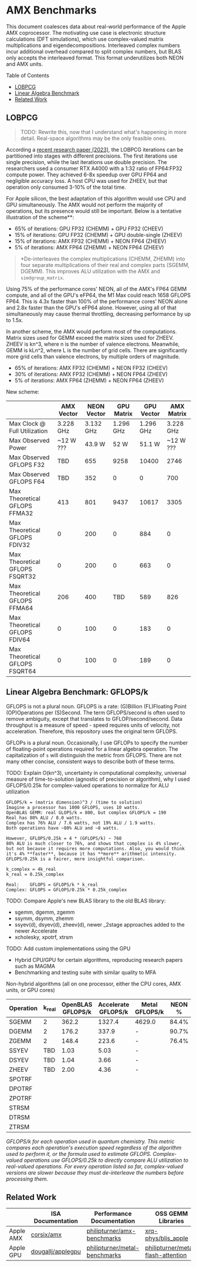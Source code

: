 # AMX Benchmarks

This document coalesces data about real-world performance of the Apple AMX coprocessor. The motivating use case is electronic structure calculations (DFT simulations), which use complex-valued matrix multiplications and eigendecompositions. Interleaved complex numbers incur additional overhead compared to split complex numbers, but BLAS only accepts the interleaved format. This format underutilizes both NEON and AMX units.

Table of Contents
- [LOBPCG](#lobpcg)
- [Linear Algebra Benchmark](#linear-algebra-benchmark-gflopsk)
- [Related Work](#related-work)

## LOBPCG

> TODO: Rewrite this, now that I understand what's happening in more detail. Real-space algorithms may be the only feasible ones.

According a [recent research paper (2023)](https://pubs.acs.org/doi/10.1021/acs.jctc.2c00983), the LOBPCG iterations can be partitioned into stages with different precisions. The first iterations use single precision, while the last iterations use double precision. The researchers used a consumer RTX A4000 with a 1:32 ratio of FP64:FP32 compute power. They achieved 6-8x speedup over GPU FP64 and negligible accuracy loss. A host CPU was used for ZHEEV, but that operation only consumed 3-10% of the total time.

For Apple silicon, the best adaptation of this algorithm would use CPU and GPU simultaneously. The AMX would not perform the majority of operations, but its presence would still be important. Below is a tentative illustration of the scheme\**:

- 65% of iterations: GPU FP32 (CHEMM) + GPU FP32 (CHEEV)
- 15% of iterations: GPU FP32 (CHEMM) + GPU double-single (ZHEEV)
- 15% of iterations: AMX FP32 (CHEMM) + NEON FP64 (ZHEEV)
- 5% of iterations: AMX FP64 (ZHEMM) + NEON FP64 (ZHEEV)

> \*De-interleaves the complex multiplications (CHEMM, ZHEMM) into four separate multiplications of their real and complex parts (SGEMM, DGEMM). This improves ALU utilization with the AMX and `simdgroup_matrix`.

Using 75% of the performance cores' NEON, all of the AMX's FP64 GEMM compute, and all of the GPU's eFP64, the M1 Max could reach 1658 GFLOPS FP64. This is 4.3x faster than 100% of the performance cores' NEON alone and 2.8x faster than the GPU's eFP64 alone. However, using all of that simultaneously may cause thermal throttling, decreasing performance by up to 1.5x.

In another scheme, the AMX would perform most of the computations. Matrix sizes used for GEMM exceed the matrix sizes used for ZHEEV. ZHEEV is kn^3, where n is the number of valence electrons. Meanwhile, GEMM is kLn^2, where L is the number of grid cells. There are significantly more grid cells than valence electrons, by multiple orders of magnitude.

- 65% of iterations: AMX FP32 (CHEMM) + NEON FP32 (CHEEV)
- 30% of iterations: AMX FP32 (CHEMM) + NEON FP64 (ZHEEV)
- 5% of iterations: AMX FP64 (ZHEMM) + NEON FP64 (ZHEEV)

New scheme:

|                                  | AMX Vector | NEON Vector | GPU Matrix | GPU Vector | AMX Matrix |
| -------------------------------- | ---------- | ----------- | ---------- | ---------- | ---------- |
| Max Clock @ Full Utilization     | 3.228 GHz  | 3.132 GHz   | 1.296 GHz  | 1.296 GHz  | 3.228 GHz  |
| Max Observed Power               | ~12 W ???  | 43.9 W      | 52 W       | 51.1 W     | ~12 W ???  |
| Max Observed GFLOPS F32          | TBD        | 655         | 9258       | 10400      | 2746       |
| Max Observed GFLOPS F64          | TBD        | 352         | 0          | 0          | 700        |
| Max Theoretical GFLOPS FFMA32    | 413        | 801         | 9437       | 10617      | 3305       |
| Max Theoretical GFLOPS FDIV32    | 0          | 200         | 0          | 884        | 0          |
| Max Theoretical GFLOPS FSQRT32   | 0          | 200         | 0          | 663        | 0          |
| Max Theoretical GFLOPS FFMA64 | 206        | 400         | TBD        | 589        | 826        |
| Max Theoretical GFLOPS FDIV64 | 0          | 100         | 0          | 183        | 0          |
| Max Theoretical GFLOPS FSQRT64 | 0         | 100         | 0          | 189        | 0          |

## Linear Algebra Benchmark: GFLOPS/k

GFLOPS is not a plural noun. GFLOPS is a rate: (G)Billion (FL)Floating Point (OP)Operations per (S)Second. The term GFLOPS/second is often used to remove ambiguity, except that translates to GFLOP/second/second. Data throughput is a measure of speed - speed requires units of velocity, not acceleration. Therefore, this repository uses the original term GFLOPS.

GFLOPs is a plural noun. Occasionally, I use GFLOPs to specify the number of floating-point operations required for a linear algebra operation. The capitalization of `s` will distinguish the metric from GFLOPS. There are not many other concise, consistent ways to describe both of these terms.

TODO: Explain O(kn^3), uncertainty in computational complexity, universal measure of time-to-solution (agnostic of precision or algorithm), why I used GFLOPS/0.25k for complex-valued operations to normalize for ALU utilization

```
GFLOPS/k = (matrix dimension)^3 / (time to solution)
Imagine a processor has 1000 GFLOPS, uses 10 watts.
OpenBLAS GEMM: real GLOPS/k = 800, but complex GFLOPS/k = 190
Real has 80% ALU / 8.0 watts.
Complex has 76% ALU / 7.6 watts, not 19% ALU / 1.9 watts.
Both operations have ~80% ALU and ~8 watts.

However, GFLOPS/0.25k = 4 * (GFLOPS/k) ~ 760
80% ALU is much closer to 76%, and shows that complex is 4% slower,
but not because it requires more computations. Also, you would think 
it's 4% **faster**, because it has **more** arithmetic intensity.
GFLOPS/0.25k is a fairer, more insightful comparison.

k_complex = 4k_real
k_real = 0.25k_complex

Real:    GFLOPS = GFLOPS/k * k_real
Complex: GFLOPS = GFLOPS/0.25k * 0.25k_complex
```

TODO: Compare Apple's new BLAS library to the old BLAS library:
- sgemm, dgemm, zgemm
- ssymm, dsymm, zhemm
- ssyev(d), dsyev(d), zheev(d), newer \_2stage approaches added to the newer Accelerate
- xcholesky, xpotrf, xtrsm

TODO: Add custom implementations using the GPU
- Hybrid CPU/GPU for certain algorithms, reproducing research papers such as MAGMA
- Benchmarking and testing suite with similar quality to MFA

Non-hybrid algorithms (all on one processor, either the CPU cores, AMX units, or GPU cores)

| Operation | k<sub>real</sub> | OpenBLAS GFLOPS/k | Accelerate GFLOPS/k | Metal GFLOPS/k | NEON % | AMX % | GPU % | Max GFLOPS |
| --------- | ---------------- | -------- | ---------- | ----- | ---------- | --------- | --------- | ---------- |
| SGEMM | 2 | 362.2 | 1327.4 | 4629.0 | 84.4% | 85.4% | 87.2% | 9258.0 | 
| DGEMM | 2 | 176.2 | 337.9  | -      | 90.7% | 87.0% | -     | 675.8  | 
| ZGEMM | 2 | 148.4 | 223.6  | -      | 76.4% | 57.6% | -     | 447.2  |
| SSYEV | TBD | 1.03 | 5.03 | - |
| DSYEV | TBD | 1.04 | 3.66 | - |
| ZHEEV | TBD | 2.00 | 4.36 | - |
| SPOTRF |
| DPOTRF |
| ZPOTRF |
| STRSM |
| DTRSM |
| ZTRSM |

_GFLOPS/k for each operation used in quantum chemistry. This metric compares each operation's execution speed regardless of the algorithm used to perform it, or the formula used to estimate GFLOPS. Complex-valued operations use GFLOPS/0.25k to directly compare ALU utilization to real-valued operations. For every operation listed so far, complex-valued versions are slower because they must de-interleave the numbers before processing them._

## Related Work

| | ISA Documentation | Performance Documentation | OSS GEMM Libraries |
| - | - | - | - |
| Apple AMX | [corsix/amx](https://github.com/corsix/amx) | [philipturner/amx-benchmarks](https://github.com/philipturner/amx-benchmarks) | [xrq-phys/blis_apple](https://github.com/xrq-phys/blis_apple) |
| Apple GPU | [dougallj/applegpu](https://github.com/dougallj/applegpu) | [philipturner/metal-benchmarks](https://github.com/philipturner/metal-benchmarks) | [philipturner/metal-flash-attention](https://github.com/philipturner/metal-flash-attention) |

